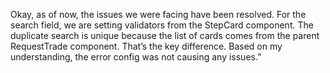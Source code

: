 Okay, as of now, the issues we were facing have been resolved. For the search field, we are setting validators from the StepCard component. The duplicate search is unique because the list of cards comes from the parent RequestTrade component. That’s the key difference. Based on my understanding, the error config was not causing any issues.”
